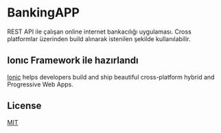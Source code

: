# BankingAPP
REST API ile çalışan online internet bankacılığı uygulaması.
Cross platformlar üzerinden build alınarak istenilen şekilde kullanılabilir.
## Ionıc Framework ile hazırlandı
[Ionic](https://ionicframework.com/) helps developers build and ship beautiful cross-platform hybrid and Progressive Web Apps.

## License
[MIT](https://choosealicense.com/licenses/mit/)
